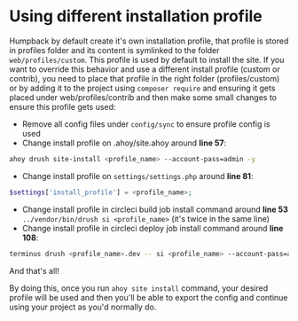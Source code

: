 # Using different installation profile

Humpback by default create it's own installation profile, that profile is stored in profiles folder and its content is symlinked to the folder `web/profiles/custom`. This profile is used by default to install the site.
If you want to override this behavior and use a different install profile (custom or contrib), you need to place that profile in the right folder (profiles/custom) or by adding it to the project using `composer require` and ensuring it gets placed under web/profiles/contrib and then make some small changes to ensure this profile gets used:

- Remove all config files under `config/sync` to ensure profile config is used
- Change install profile on .ahoy/site.ahoy around **line 57**:
```bash
ahoy drush site-install <profile_name> --account-pass=admin -y
```
- Change install profile on `settings/settings.php` around **line 81**:
```php
$settings['install_profile'] = <profile_name>;
```
- Change install profile in circleci build job install command around **line 53** `../vendor/bin/drush si <profile_name>` (it's twice in the same line)
- Change install profile in circleci deploy job install command around **line 108**:
```bash
terminus drush <profile_name>.dev -- si <profile_name> --account-pass=admin -y
```


And that's all!

By doing this, once you run `ahoy site install` command, your desired profile will be used and then you'll be able to export the config and continue using your project as you'd normally do.
